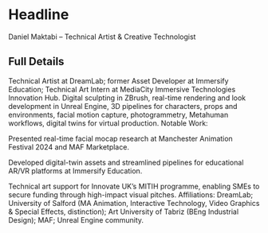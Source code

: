 # Headline

Daniel Maktabi – Technical Artist & Creative Technologist

## Full Details

Technical Artist at DreamLab; former Asset Developer at Immersify Education; Technical Art Intern at MediaCity Immersive Technologies Innovation Hub.
Digital sculpting in ZBrush, real-time rendering and look development in Unreal Engine, 3D pipelines for characters, props and environments, facial motion capture, photogrammetry, Metahuman workflows, digital twins for virtual production.
Notable Work:

Presented real-time facial mocap research at Manchester Animation Festival 2024 and MAF Marketplace.

Developed digital-twin assets and streamlined pipelines for educational AR/VR platforms at Immersify Education.

Technical art support for Innovate UK’s MITIH programme, enabling SMEs to secure funding through high-impact visual pitches.
Affiliations: DreamLab; University of Salford (MA Animation, Interactive Technology, Video Graphics & Special Effects, distinction); Art University of Tabriz (BEng Industrial Design); MAF; Unreal Engine community.